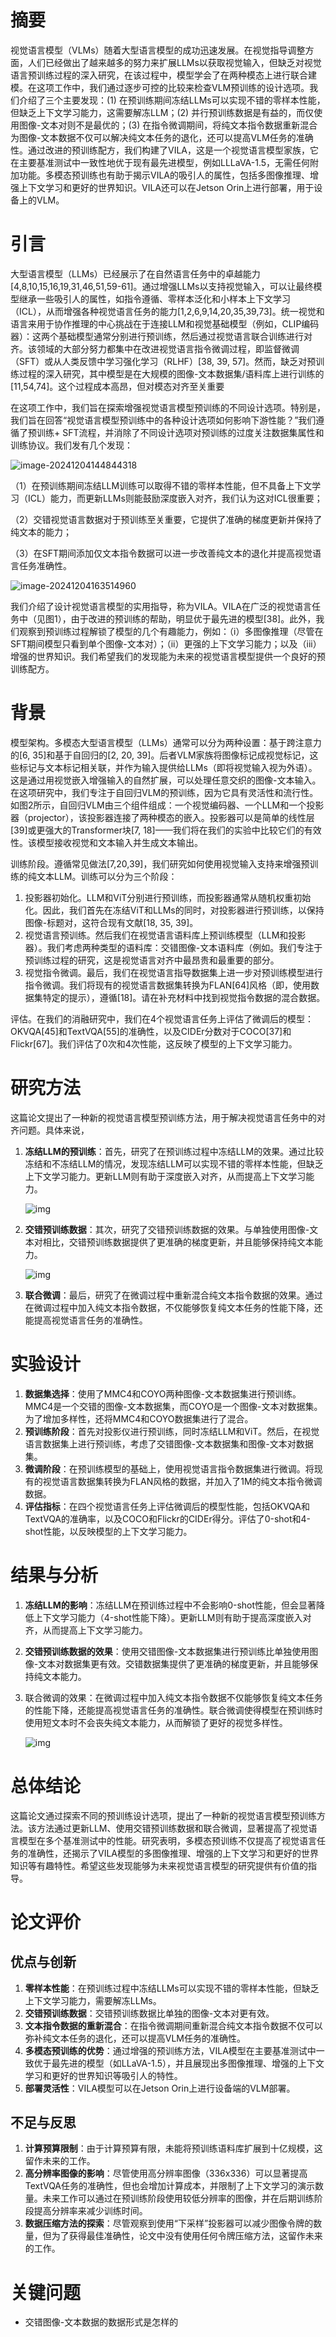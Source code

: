 # 摘要

视觉语言模型（VLMs）随着大型语言模型的成功迅速发展。在视觉指导调整方面，人们已经做出了越来越多的努力来扩展LLMs以获取视觉输入，但缺乏对视觉语言预训练过程的深入研究，在该过程中，模型学会了在两种模态上进行联合建模。在这项工作中，我们通过逐步可控的比较来检查VLM预训练的设计选项。我们介绍了三个主要发现：(1) 在预训练期间冻结LLMs可以实现不错的零样本性能，但缺乏上下文学习能力，这需要解冻LLM；(2) 并行预训练数据是有益的，而仅使用图像-文本对则不是最优的；(3) 在指令微调期间，将纯文本指令数据重新混合为图像-文本数据不仅可以解决纯文本任务的退化，还可以提高VLM任务的准确性。通过改进的预训练配方，我们构建了VILA，这是一个视觉语言模型家族，它在主要基准测试中一致性地优于现有最先进模型，例如LLLaVA-1.5，无需任何附加功能。多模态预训练也有助于揭示VILA的吸引人的属性，包括多图像推理、增强上下文学习和更好的世界知识。VILA还可以在Jetson Orin上进行部署，用于设备上的VLM。

#  引言

大型语言模型（LLMs）已经展示了在自然语言任务中的卓越能力[4,8,10,15,16,19,31,46,51,59-61]。通过增强LLMs以支持视觉输入，可以让最终模型继承一些吸引人的属性，如指令遵循、零样本泛化和小样本上下文学习（ICL），从而增强各种视觉语言任务的能力[1,2,6,9,14,20,35,39,73]。统一视觉和语言来用于协作推理的中心挑战在于连接LLM和视觉基础模型（例如，CLIP编码器）：这两个基础模型通常分别进行预训练，然后通过视觉语言联合训练进行对齐。该领域的大部分努力都集中在改进视觉语言指令微调过程，即监督微调（SFT）或从人类反馈中学习强化学习（RLHF）[38, 39, 57]。然而，缺乏对预训练过程的深入研究，其中模型是在大规模的图像-文本数据集/语料库上进行训练的[11,54,74]。这个过程成本高昂，但对模态对齐至关重要

在这项工作中，我们旨在探索增强视觉语言模型预训练的不同设计选项。特别是，我们旨在回答“视觉语言模型预训练中的各种设计选项如何影响下游性能？”我们遵循了预训练+ SFT流程，并消除了不同设计选项对预训练的过度关注数据集属性和训练协议。我们发有几个发现：

![image-20241204144844318](./images/%E8%AE%BA%E6%96%87%E9%98%85%E8%AF%BB12%EF%BC%9AVILA%EF%BC%9A%E8%A7%86%E8%A7%89%E8%AF%AD%E8%A8%80%E6%A8%A1%E5%9E%8B%E7%9A%84%E9%A2%84%E8%AE%AD%E7%BB%83/image-20241204144844318.png)

（1）在预训练期间冻结LLM训练可以取得不错的零样本性能，但不具备上下文学习（ICL）能力，而更新LLMs则能鼓励深度嵌入对齐，我们认为这对ICL很重要；

（2）交错视觉语言数据对于预训练至关重要，它提供了准确的梯度更新并保持了纯文本的能力；

（3）在SFT期间添加仅文本指令数据可以进一步改善纯文本的退化并提高视觉语言任务准确性。

![image-20241204163514960](https://raw.githubusercontent.com/chongzicbo/images/main/picgo/image-20241204163514960.png)

我们介绍了设计视觉语言模型的实用指导，称为VILA。VILA在广泛的视觉语言任务中（见图1），由于改进的预训练的帮助，明显优于最先进的模型[38]。此外，我们观察到预训练过程解锁了模型的几个有趣能力，例如：（i）多图像推理（尽管在SFT期间模型只看到单个图像-文本对）；（ii）更强的上下文学习能力；以及（iii）增强的世界知识。我们希望我们的发现能为未来的视觉语言模型提供一个良好的预训练配方。

# 背景

模型架构。多模态大型语言模型（LLMs）通常可以分为两种设置：基于跨注意力的[6, 35]和基于自回归的[2, 20, 39]。后者VLM家族将图像标记成视觉标记，这些标记与文本标记相关联，并作为输入提供给LLMs（即将视觉输入视为外语）。这是通过用视觉嵌入增强输入的自然扩展，可以处理任意交织的图像-文本输入。在这项研究中，我们专注于自回归VLM的预训练，因为它具有灵活性和流行性。如图2所示，自回归VLM由三个组件组成：一个视觉编码器、一个LLM和一个投影器（projector），该投影器连接了两种模态的嵌入。投影器可以是简单的线性层[39]或更强大的Transformer块[7, 18]——我们将在我们的实验中比较它们的有效性。该模型接收视觉和文本输入并生成文本输出。

训练阶段。遵循常见做法[7,20,39]，我们研究如何使用视觉输入支持来增强预训练的纯文本LLM。训练可以分为三个阶段：

1. 投影器初始化。LLM和ViT分别进行预训练，而投影器通常从随机权重初始化。因此，我们首先在冻结ViT和LLMs的同时，对投影器进行预训练，以保持图像-标题对，这符合现有文献[18, 35, 39]。
2. 视觉语言预训练。然后我们在视觉语言语料库上预训练模型（LLM和投影器）。我们考虑两种类型的语料库：交错图像-文本语料库（例如。我们专注于预训练过程的研究，这是视觉语言对齐中最昂贵和最重要的部分。
3. 视觉指令微调。最后，我们在视觉语言指导数据集上进一步对预训练模型进行指令微调。我们将现有的视觉语言数据集转换为FLAN[64]风格（即，使用数据集特定的提示），遵循[18]。请在补充材料中找到视觉指令数据的混合数据。

评估。在我们的消融研究中，我们在4个视觉语言任务上评估了微调后的模型：OKVQA[45]和TextVQA[55]的准确性，以及CIDEr分数对于COCO[37]和Flickr[67]。我们评估了0次和4次性能，这反映了模型的上下文学习能力。

# 研究方法

这篇论文提出了一种新的视觉语言模型预训练方法，用于解决视觉语言任务中的对齐问题。具体来说，

1. **冻结LLM的预训练**：首先，研究了在预训练过程中冻结LLM的效果。通过比较冻结和不冻结LLM的情况，发现冻结LLM可以实现不错的零样本性能，但缺乏上下文学习能力。更新LLM则有助于深度嵌入对齐，从而提高上下文学习能力。

   ![img](./images/%E8%AE%BA%E6%96%87%E9%98%85%E8%AF%BB12%EF%BC%9AVILA%EF%BC%9A%E8%A7%86%E8%A7%89%E8%AF%AD%E8%A8%80%E6%A8%A1%E5%9E%8B%E7%9A%84%E9%A2%84%E8%AE%AD%E7%BB%83/0b342b9ad00b53007fcc40ae305f2427-image.png)

   

2. **交错预训练数据**：其次，研究了交错预训练数据的效果。与单独使用图像-文本对相比，交错预训练数据提供了更准确的梯度更新，并且能够保持纯文本能力。

   ![img](./images/%E8%AE%BA%E6%96%87%E9%98%85%E8%AF%BB12%EF%BC%9AVILA%EF%BC%9A%E8%A7%86%E8%A7%89%E8%AF%AD%E8%A8%80%E6%A8%A1%E5%9E%8B%E7%9A%84%E9%A2%84%E8%AE%AD%E7%BB%83/47eb7023774716556be91ef808c951b2-image.png)

   

3. **联合微调**：最后，研究了在微调过程中重新混合纯文本指令数据的效果。通过在微调过程中加入纯文本指令数据，不仅能够恢复纯文本任务的性能下降，还能提高视觉语言任务的准确性。

# 实验设计

1. **数据集选择**：使用了MMC4和COYO两种图像-文本数据集进行预训练。MMC4是一个交错的图像-文本数据集，而COYO是一个图像-文本对数据集。为了增加多样性，还将MMC4和COYO数据集进行了混合。
2. **预训练阶段**：首先对投影仪进行预训练，同时冻结LLM和ViT。然后，在视觉语言数据集上进行预训练，考虑了交错图像-文本数据集和图像-文本对数据集。
3. **微调阶段**：在预训练模型的基础上，使用视觉语言指令数据集进行微调。将现有的视觉语言数据集转换为FLAN风格的数据，并加入了1M的纯文本指令微调数据。
4. **评估指标**：在四个视觉语言任务上评估微调后的模型性能，包括OKVQA和TextVQA的准确率，以及COCO和Flickr的CIDEr得分。评估了0-shot和4-shot性能，以反映模型的上下文学习能力。

# 结果与分析

1. **冻结LLM的影响**：冻结LLM在预训练过程中不会影响0-shot性能，但会显著降低上下文学习能力（4-shot性能下降）。更新LLM则有助于提高深度嵌入对齐，从而提高上下文学习能力。

2. **交错预训练数据的效果**：使用交错图像-文本数据集进行预训练比单独使用图像-文本对数据集更有效。交错数据集提供了更准确的梯度更新，并且能够保持纯文本能力。

3. 联合微调的效果：在微调过程中加入纯文本指令数据不仅能够恢复纯文本任务的性能下降，还能提高视觉语言任务的准确性。联合微调使得模型在预训练时使用短文本时不会丧失纯文本能力，从而解锁了更好的视觉多样性。

   ![img](./images/%E8%AE%BA%E6%96%87%E9%98%85%E8%AF%BB12%EF%BC%9AVILA%EF%BC%9A%E8%A7%86%E8%A7%89%E8%AF%AD%E8%A8%80%E6%A8%A1%E5%9E%8B%E7%9A%84%E9%A2%84%E8%AE%AD%E7%BB%83/aef7863993e6fa2d03574be64d0606f0-image.png)

# 总体结论

这篇论文通过探索不同的预训练设计选项，提出了一种新的视觉语言模型预训练方法。该方法通过更新LLM、使用交错预训练数据和联合微调，显著提高了视觉语言模型在多个基准测试中的性能。研究表明，多模态预训练不仅提高了视觉语言任务的准确性，还揭示了VILA模型的多图像推理、增强的上下文学习和更好的世界知识等有趣特性。希望这些发现能够为未来视觉语言模型的研究提供有价值的指导。

# 论文评价

## 优点与创新

1. **零样本性能**：在预训练过程中冻结LLMs可以实现不错的零样本性能，但缺乏上下文学习能力，需要解冻LLMs。
2. **交错预训练数据**：交错预训练数据比单独的图像-文本对更有效。
3. **文本指令数据的重新混合**：在指令微调期间重新混合纯文本指令数据不仅可以弥补纯文本任务的退化，还可以提高VLM任务的准确性。
4. **多模态预训练的优势**：通过增强的预训练方法，VILA模型在主要基准测试中一致优于最先进的模型（如LLaVA-1.5），并且展现出多图像推理、增强的上下文学习和更好的世界知识等吸引人的特性。
5. **部署灵活性**：VILA模型可以在Jetson Orin上进行设备端的VLM部署。

## 不足与反思

1. **计算预算限制**：由于计算预算有限，未能将预训练语料库扩展到十亿规模，这留作未来的工作。
2. **高分辨率图像的影响**：尽管使用高分辨率图像（336x336）可以显著提高TextVQA任务的准确性，但也会增加计算成本，并限制了上下文学习的演示数量。未来工作可以通过在预训练阶段使用较低分辨率的图像，并在后期训练阶段提高分辨率来减少训练时间。
3. **数据压缩方法的探索**：尽管观察到使用“下采样”投影器可以减少图像令牌的数量，但为了获得最佳准确性，论文中没有使用任何令牌压缩方法，这留作未来的工作。

# 关键问题

- 交错图像-文本数据的数据形式是怎样的

